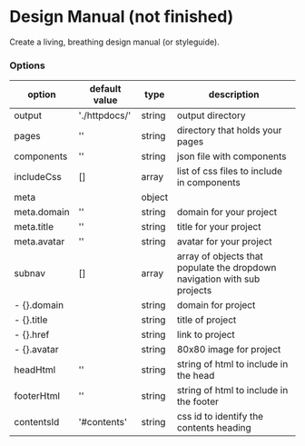 # Design Manual (not finished)
Create a living, breathing design manual (or styleguide).


### Options

| option        | default value | type      | description                  |
|---------------|---------------|-----------|------------------------------|
| output        | './httpdocs/' | string    | output directory
| pages         | ''            | string    | directory that holds your pages 
| components    | ''            | string    | json file with components
| includeCss    | []            | array     | list of css files to include in components
| meta          |               | object    | 
| meta.domain   | ''            | string    | domain for your project
| meta.title    | ''            | string    | title for your project
| meta.avatar   | ''            | string    | avatar for your project
| subnav        | []            | array     | array of objects that populate the dropdown navigation with sub projects
| - {}.domain   |               | string    | domain for project
| - {}.title    |               | string    | title of project
| - {}.href     |               | string    | link to project
| - {}.avatar   |               | string    | 80x80 image for project
| headHtml      | ''            | string    | string of html to include in the head
| footerHtml    | ''            | string    | string of html to include in the footer
| contentsId    | '#contents'   | string    | css id to identify the contents heading
